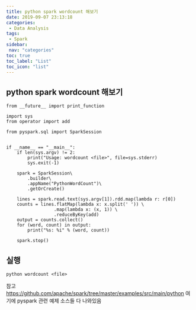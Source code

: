 ```yaml
---
title: python spark wordcount 해보기
date: 2019-09-07 23:13:18
categories: 
 - Data Analysis
tags: 
 - Spark
sidebar:
 nav: "categories"
toc: true
toc_label: "List"
toc_icon: "list"
---
```

## python spark wordcount 해보기

```
from __future__ import print_function

import sys
from operator import add

from pyspark.sql import SparkSession


if __name__ == "__main__":
    if len(sys.argv) != 2:
        print("Usage: wordcount <file>", file=sys.stderr)
        sys.exit(-1)

    spark = SparkSession\
        .builder\
        .appName("PythonWordCount")\
        .getOrCreate()

    lines = spark.read.text(sys.argv[1]).rdd.map(lambda r: r[0])
    counts = lines.flatMap(lambda x: x.split(' ')) \
                  .map(lambda x: (x, 1)) \
                  .reduceByKey(add)
    output = counts.collect()
    for (word, count) in output:
        print("%s: %i" % (word, count))

    spark.stop()
```


## 실행
```
python wordcount <file>
```


참고
https://github.com/apache/spark/tree/master/examples/src/main/python
여기에 pyspark 관련 예제 소스들 다 나와있음
